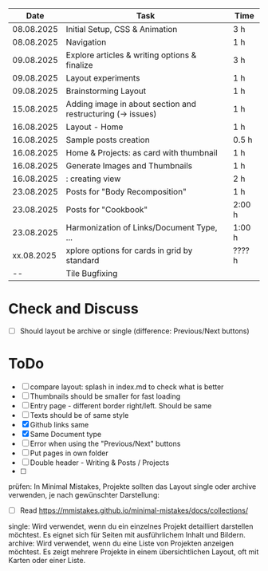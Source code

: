 | Date       | Task        | Time   |
|------------|-------------|--------|
|       08.08.2025     |  Initial Setup, CSS & Animation      |   3 h    |
|       08.08.2025     |  Navigation      |   1 h    |
|       09.08.2025     |  Explore articles & writing options & finalize      |   3 h    |
|       09.08.2025     |  Layout experiments      |   1 h    |
|       09.08.2025     |  Brainstorming Layout      |  1 h    |
|       15.08.2025     |  Adding image in about section and restructuring (-> issues)      |  1 h    |
|       16.08.2025     |  Layout - Home      |  1 h    |
|       16.08.2025     |  Sample posts creation      |  0.5 h    |
|       16.08.2025     |  Home & Projects: as card with thumbnail      |  1 h    |
|       16.08.2025     |  Generate Images and Thumbnails      |  1 h    |
|       16.08.2025     |  : creating view      |  2 h    |
|       23.08.2025     |  Posts for "Body Recomposition"      |  1 h    |
|       23.08.2025     |  Posts for "Cookbook"      |  2:00 h    |
|       23.08.2025     |  Harmonization of Links/Document Type, ...      |  1:00 h    |
|       xx.08.2025     |  xplore options for cards in grid by standard      |  ???? h    |
|       --     |  Tile Bugfixing      |      |

# Check and Discuss
-[ ] Should layout be archive or single (difference: Previous/Next buttons)

# ToDo
-[ ] compare layout: splash in index.md to check what is better
-[ ] Thumbnails should be smaller for fast loading
-[ ] Entry page - different border right/left. Should be same
-[ ] Texts should be of same style
-[x] Github links same
-[x] Same Document type
-[ ] Error when using the "Previous/Next" buttons
-[ ] Put pages in own folder
-[ ] Double header - Writing & Posts / Projects
-[ ] 
prüfen: In Minimal Mistakes, Projekte sollten das Layout single oder archive verwenden, je nach gewünschter Darstellung:

- [ ] Read https://mmistakes.github.io/minimal-mistakes/docs/collections/

single:
Wird verwendet, wenn du ein einzelnes Projekt detailliert darstellen möchtest.
Es eignet sich für Seiten mit ausführlichem Inhalt und Bildern.
archive:
Wird verwendet, wenn du eine Liste von Projekten anzeigen möchtest.
Es zeigt mehrere Projekte in einem übersichtlichen Layout, oft mit Karten oder einer Liste.
